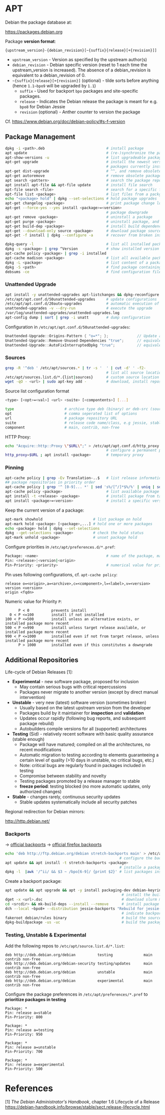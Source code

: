 # APT

Debian the package database at: 

<https://packages.debian.org>

Package **version format**:

```
{upstream_version}-{debian_revision}[~{suffix}{release}[+{revision}]]
```

* `upstream_version` - Version as specified by the upstream author(s)
* `debian_revision` - Debian specific version (reset to 1 each time the upstream_version is increased). The absence of a debian_revision is equivalent to a debian_revision of 0.
* `~{suffix}{release}[+{revision}]` (optional) - tilde sorts before anything (hence `1.1~bpo9` will be upgraded by `1.1`)
  * `suffix` - Used for backport `bpo` packages and site-specific packages.
  * `release` - Indicates the Debian release the package is meant for e.g. `bpo8` for Debian Jessie
  * `revision` (optional) - Anther counter to version the package 

Cf. <https://www.debian.org/doc/debian-policy/#s-f-version>

## Package Management

```bash
dpkg -i <path>.deb                            # install package
apt update                                    # (re-)synchronize the package index
apt-show-versions -u                          # list upgradeable packages
apt-get upgrade                               # install the newest versions of all 
                                              # packages currently installed
apt-get dist-upgrade                          # ^^, and remove obsolete packages
apt-get autoremove                            # remove obsolete packages
apt search <pattern>                          # search the package repos
apt install apt-file && apt-file update       # install file search
apt-file search <file>                        # search for a specific file in repos
apt-file list <package>                       # list files from a packge
echo "<package> hold" | dpkg --set-selections # hold package upgrades
apt-get changelog <package>                   # print package change log
apt-get --force-yes --yes install <package>=<version>
                                              # package downgrade
apt-get remove <package>                      # uninstall a package
apt-get purge <package>                       # uninstall package, and remove config/state
apt-get build-dep <package>                   # install build dependencies 
apt-get --download-only source <package>      # download package source code
apt-get -f install | dpkg --configure -a      # recover from broken installation
```
```bash
dpkg-query -l                                 # list all installed packages
dpkg -s <package> | grep ^Version             # show installed version of package
apt-cache policy <package> | grep -i installed
apt-cache madison <package>                   # list all available package versions in the repositories (binary + sources)
dpkg -L <package>                             # list content of a package (if installed)
dpkg -S <path>                                # find package containing file (if installed)
debsums -ce                                   # find configuration files changed from default 
```

### Unattended Upgrade

```bash
apt install -y unattended-upgrades apt-listchanges && dpkg-reconfigure -plow unattended-upgrades
/etc/apt/apt.conf.d/50unattended-upgrades     # update configurations
/etc/apt/apt.conf.d/20auto-upgrades           # automatic execution of unattended-upgrades
unattended-upgrades -v --dry-run              # execute the upgrade
/var/log/unattended-upgrades/unattended-upgrades.log
apt-config dump | sort | grep -i unatt        # dump configuration
```

Configuration in `/etc/apt/apt.conf.d/50unattended-upgrades`:

```c++
Unattended-Upgrade::Origins-Pattern { "o=*"; };             // Update all sources
Unattended-Upgrade::Remove-Unused-Dependencies "true";      // equivalent to apt-get autoremove
Unattended-Upgrade::AutoFixInterruptedDpkg "true";          // equivalent to dpkg --force-confold --configure -a
```

### Sources

```bash
grep -R '^deb ' /etc/apt/sources.* | tr -s '  ' | cut -d' ' -f2-
                                              # list all source locations
/etc/apt/sources.list.d/*.{list|sources}      # custom source location configuration
wget -qO - <url> | sudo apt-key add -         # download, install repository key
```

Source list configuration format

```bash
<type> [<opt>=<val>] <url> <suite> [<compontents>] [...] 

type                       # archive type deb (binary) or deb-src (source code)
opt                        # comma seperated list of options
url                        # package repository URL
suite                      # release code name/class, e.g jessie, stable
component                  # main, contrib, non-free
```

HTTP Proxy:

```bash
echo "Acquire::http::Proxy \"$URL\";" > /etc/apt/apt.conf.d/http_proxy.conf
                                              # configure a permanent proxy
http_proxy=$URL ; apt install <package>       # temporary proxy
```

### Pinning

```bash
apt-cache policy | grep -Ev Translation-..$   # list release information
## package repositories in priority order
apt-cache policy | grep '^ [0-9]... *' | sed 's%/[^/]*$%/%' | uniq | sort -r
apt-cache policy <package>                    # list available package versions
apt install -t <release> <package>            # install package from target release
apt install <package>=<version>               # install a specific version
```

Keep the current version of a package:

```bash
apt-mark showhold                       # list package on hold
apt-mark hold <package> [<package>,...] # hold one or more packages
echo <package> hold | dpkg --set-selections   
dpkg --get-selections <package>         # check the hold status
apt-mark unhold <package>               # unset package hold
```
Configure priorities in `/etc/apt/preferences.d/*.pref`:

```bash
Package: <name>                               # name of the package, may include *
Pin: <release>|<version|<origin>   
Pin-Priority: <priority>                      # numerical value for priority
```

Pin uses following configurations, cf. `apt-cache policy`:

```
release o=<origin>,a=<archive>,c=<component>,l=<label>,v=<version>
version <version>
origin <fqdn>
```

Numeric value for Priority `P`:

```
      P < 0          prevents install
  0 < P <=100        install if not installed
100 < P <=500        install unless an alternative exists, or installed package more recent
500 < P <=990        install unless target release available, or installed package more recent
990 < P <=1000       installed even if not from target release, unless installed package more recent
      P > 1000       installed even if this constitutes a downgrade
```

## Additional Repositories

Life-cycle of Debian Releases [1]:

* **Experimental** - new software package, proposed for inclusion
  - May contain serious bugs with critical repercussions
  - Packages never migrate to another version (except by direct manual intervention)
* **Unstable** - very new (latest) software version (sometimes broken)
  - Usually based on the latest upstream version from the developer 
  - Packages build by it maintainer for **inspection** and **validation**
  - Updates occur rapidly (following bug reports, and subsequent package rebuild)
  - Autobuilders compile versions for all (supported) architectures
* **Testing** (Sid) - relatively recent software with basic quality assurance (stable enough)
  - Package will have matured; compiled on all the architectures, no recent modifications
  - Automatic migration to testing according to elements guaranteeing a certain level of quality (>10 days in unstable, no critical bugs, etc.)
  - Note: critical bugs are regularly found in packages included in testing
  - Compromise between stability and novelty
  - Testing packages promoted by a release manager to stable
  - **freeze period**: testing blocked (no more automatic updates, only authorized changes)
* **Stable** - changes rarely, continuous security updates
  - Stable updates systematically include all security patches

Regional redirection for Debian mirrors:

<http://http.debian.net/>


### Backports

→ [official backports](https://backports.debian.org/Instructions/)
→ [official firefox backports](http://mozilla.debian.net/)

```bash
echo 'deb http://ftp.debian.org/debian stretch-backports main' > /etc/apt/sources.list.d/backports.list
                                                    # configure the backports repository
apt update && apt install -t stretch-backports <package>
                                                    # installe a package from backports
dpkg -l  |awk '/^ii/ && $3 ~ /bpo[6-9]/ {print $2}' # list packages installed from backports
```

Create a backport package:

```bash
apt update && apt upgrade && apt -y install packaging-dev debian-keyring devscripts equivs
                                                     # install the build environment
dget -x <url>.dsc                                    # download slurm meta packages
cd <srcdir> && mk-build-deps --install --remove      # install package dependencies
dch --local ~bpo8+ --distribution jessie-backports "Rebuild for jessie-backports."
                                                     # indicate backport in changelog
fakeroot debian/rules binary                         # build the source
dpkg-buildpackage -us -uc                            # build the package
```

### Testing, Unstable & Experimental

Add the following repos to `/etc/apt/source.list.d/*.list`:

```
deb http://deb.debian.org/debian          testing              main contrib non-free
deb http://deb.debian.org/debian-security testing/updates      main contrib non-free
deb http://deb.debian.org/debian          unstable             main contrib non-free
deb http://deb.debian.org/debian          experimental         main contrib non-free
```

Configure the package preferences in `/etc/apt/preferences/*.pref` to **prioritize packages in testing**

```
Package: *
Pin: release a=stable
Pin-Priority: 800

Package: *
Pin: release a=testing
Pin-Priority: 950

Package: *
Pin: release a=unstable
Pin-Priority: 700

Package: *
Pin: release a=experimental
Pin-Priority: 500
```

# References

[1] _The Debian Administrator's Handbook_, chapter 1.6 Lifecycle of a Release  
<https://debian-handbook.info/browse/stable/sect.release-lifecycle.html>

